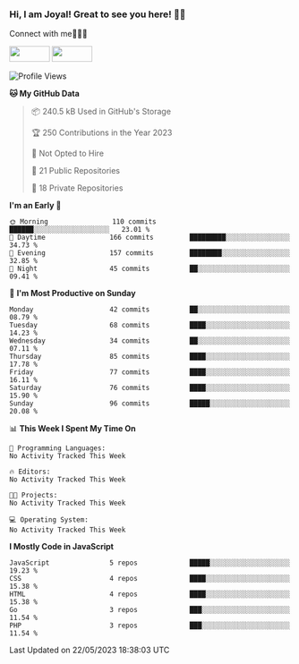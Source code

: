 ### Hi, I am Joyal! Great to see you here! 👨‍💻

Connect with me🧑🏼‍💻

[<img src="https://img.shields.io/badge/--twitter?label=Twitter&logo=Twitter&style=social"  width="72px" height="28px">](https://twitter.com/joyalDev) [<img src="https://img.shields.io/badge/--linkedin?label=LinkedIn&logo=LinkedIn&style=social"  width="72px" height="28px">](https://www.linkedin.com/in/joyal-raphel-588760191/)



<!--START_SECTION:waka-->
![Profile Views](http://img.shields.io/badge/Profile%20Views-0-blue)

**🐱 My GitHub Data** 

> 📦 240.5 kB Used in GitHub's Storage 
 > 
> 🏆 250 Contributions in the Year 2023
 > 
> 🚫 Not Opted to Hire
 > 
> 📜 21 Public Repositories 
 > 
> 🔑 18 Private Repositories 
 > 
**I'm an Early 🐤** 

```text
🌞 Morning                110 commits         ██████░░░░░░░░░░░░░░░░░░░   23.01 % 
🌆 Daytime                166 commits         █████████░░░░░░░░░░░░░░░░   34.73 % 
🌃 Evening                157 commits         ████████░░░░░░░░░░░░░░░░░   32.85 % 
🌙 Night                  45 commits          ██░░░░░░░░░░░░░░░░░░░░░░░   09.41 % 
```
📅 **I'm Most Productive on Sunday** 

```text
Monday                   42 commits          ██░░░░░░░░░░░░░░░░░░░░░░░   08.79 % 
Tuesday                  68 commits          ████░░░░░░░░░░░░░░░░░░░░░   14.23 % 
Wednesday                34 commits          ██░░░░░░░░░░░░░░░░░░░░░░░   07.11 % 
Thursday                 85 commits          ████░░░░░░░░░░░░░░░░░░░░░   17.78 % 
Friday                   77 commits          ████░░░░░░░░░░░░░░░░░░░░░   16.11 % 
Saturday                 76 commits          ████░░░░░░░░░░░░░░░░░░░░░   15.90 % 
Sunday                   96 commits          █████░░░░░░░░░░░░░░░░░░░░   20.08 % 
```


📊 **This Week I Spent My Time On** 

```text
💬 Programming Languages: 
No Activity Tracked This Week

🔥 Editors: 
No Activity Tracked This Week

🐱‍💻 Projects: 
No Activity Tracked This Week

💻 Operating System: 
No Activity Tracked This Week
```

**I Mostly Code in JavaScript** 

```text
JavaScript               5 repos             █████░░░░░░░░░░░░░░░░░░░░   19.23 % 
CSS                      4 repos             ████░░░░░░░░░░░░░░░░░░░░░   15.38 % 
HTML                     4 repos             ████░░░░░░░░░░░░░░░░░░░░░   15.38 % 
Go                       3 repos             ███░░░░░░░░░░░░░░░░░░░░░░   11.54 % 
PHP                      3 repos             ███░░░░░░░░░░░░░░░░░░░░░░   11.54 % 
```




 Last Updated on 22/05/2023 18:38:03 UTC
<!--END_SECTION:waka-->
